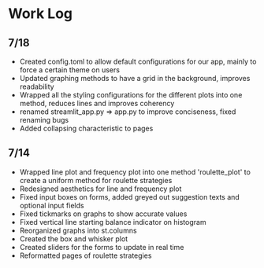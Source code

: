 # Work Log 
## 7/18
- Created config.toml to allow default configurations for our app, mainly to force a certain theme on users
- Updated graphing methods to have a grid in the background, improves readability
- Wrapped all the styling configurations for the different plots into one method, reduces lines and improves coherency
- renamed streamlit_app.py => app.py to improve conciseness, fixed renaming bugs
- Added collapsing characteristic to pages

## 7/14 
- Wrapped line plot and frequency plot into one method 'roulette_plot' to create a uniform method for roulette strategies
- Redesigned aesthetics for line and frequency plot
- Fixed input boxes on forms, added greyed out suggestion texts and optional input fields
- Fixed tickmarks on graphs to show accurate values
- Fixed vertical line starting balance indicator on histogram
- Reorganized graphs into st.columns
- Created the box and whisker plot
- Created sliders for the forms to update in real time
- Reformatted pages of roulette strategies
